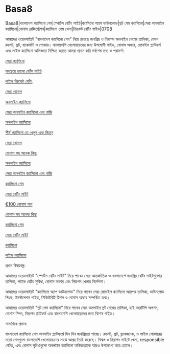 # Basa8

Basa8|বাংলাদেশ ক্যাসিনো গেম|স্পোর্টস বেটিং সাইট|ক্যাসিনো অ্যাপ ডাউনলোড|স্লট গেম ক্যাসিনো|সেরা অনলাইন ক্যাসিনো|বোনাস রেজিস্ট্রেশন|ক্যাসিনো গেম খেলা|ক্রিকেট বেটিং গাইড|0708

আমাদের ওয়েবসাইটে "বাংলাদেশ ক্যাসিনো গেম" নিয়ে রয়েছে জনপ্রিয় ও নিরাপদ অনলাইন গেমের তালিকা, যেমন রুলেট, স্লট, ব্যাকার্যাট ও পোকার। বাংলাদেশি খেলোয়াড়দের জন্য উপযোগী গাইড, বোনাস অফার, মোবাইল প্ল্যাটফর্ম এবং লাইভ ক্যাসিনো অভিজ্ঞতা নিশ্চিত করতে আমরা প্রদান করি সর্বশেষ তথ্য ও পরামর্শ।

<a href="https://basa8vip.com/">সেরা ক্যাসিনো</a>

<a href="https://basa8us.com/">সবচেয়ে ভালো বেটিং সাইট</a>

<a href="https://basa8uk.com/">লাইভ ক্রিকেট বেটিং</a>

<a href="https://basa8uk.net/">সেরা বোনাস</a>

<a href="https://basa8hub.com/">অনলাইন ক্যাসিনো</a>

<a href="https://basa8hub.net/">সেরা অনলাইন ক্যাসিনো এবং বাজি</a>

<a href="https://basa8vip.net/">অনলাইন ক্যাসিনো</a>

<a href="https://basa8us.net/">শীর্ষ ক্যাসিনো তে খেলুন এবং জিতুন</a>

<a href="https://basa8uk.net/">সেরা বোনাস</a>

<a href="https://basa8pro.net/">বোনাস সহ অনেক কিছু</a>

<a href="https://basa8hub.com/">অনলাইন ক্যাসিনো</a>

<a href="https://basa8hub.net/">সেরা অনলাইন ক্যাসিনো এবং বাজি</a>

<a href="https://basa8pc.com/">ক্যাসিনো গেম</a>

<a href="https://basa8pc.net/">সেরা বেটিং সাইট</a>

<a href="https://basa8pro.com/">€100 বোনাস পান</a>

<a href="https://basa8pro.net/">বোনাস সহ অনেক কিছু</a>

<a href="https://basa8pc.com/">ক্যাসিনো গেম</a>

<a href="https://basa8pc.net/">সেরা বেটিং সাইট</a>

<a href="https://basa8live.com/">ক্যাসিনো</a>

<a href="https://basa8live.net/">লাইভ ক্যাসিনো</a>

প্রধান বিষয়বস্তু:

আমাদের ওয়েবসাইটে "স্পোর্টস বেটিং সাইট" নিয়ে পাবেন সেরা আন্তর্জাতিক ও বাংলাদেশে জনপ্রিয় বেটিং সাইটগুলোর তালিকা, লাইভ বেটিং সুবিধা, বোনাস অফার এবং নিরাপদ খেলার নির্দেশনা।

আমাদের ওয়েবসাইটে "ক্যাসিনো অ্যাপ ডাউনলোড" নিয়ে পাবেন সেরা মোবাইল ক্যাসিনো অ্যাপের তালিকা, ডাউনলোড লিংক, ইনস্টলেশন গাইড, সিকিউরিটি টিপস ও বোনাস অফার সম্পর্কিত তথ্য।

আমাদের ওয়েবসাইটে "স্লট গেম ক্যাসিনো" নিয়ে পাবেন সেরা অনলাইন স্লট গেমের তালিকা, হাই আরটিপি অপশন, বোনাস স্পিন, নিরাপদ প্ল্যাটফর্ম এবং বাংলাদেশি খেলোয়াড়দের জন্য বিশেষ গাইড।

সামাজিক প্রভাব:

বাংলাদেশ ক্যাসিনো গেম অনলাইন প্ল্যাটফর্মে দিন দিন জনপ্রিয়তা পাচ্ছে। রুলেট, স্লট, ব্ল্যাকজ্যাক, ও লাইভ পোকারের মতো গেমগুলো বাংলাদেশি খেলোয়াড়দের মাঝে আগ্রহ তৈরি করেছে। বিশ্বস্ত ও নিরাপদ সাইটে খেলা, responsible গেমিং, এবং বোনাস সুবিধাগুলো অনলাইন ক্যাসিনো অভিজ্ঞতাকে আরও উপভোগ্য করে তোলে।
